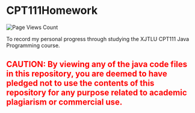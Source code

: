 # CPT111Homework
![Page Views Count](https://badges.toozhao.com/badges/01FHW811XE90R61SXAK264QQ3V/green.svg)

To record my personal progress through studying the XJTLU CPT111 Java Programming course.
## <font color='red'> CAUTION: By viewing any of the java code files in this repository, you are deemed to have pledged not to use the contents of this repository for any purpose related to academic plagiarism or commercial use. </font>
